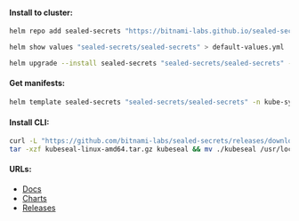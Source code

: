 #### Install to cluster:
```bash
helm repo add sealed-secrets "https://bitnami-labs.github.io/sealed-secrets" && helm repo update
```
```bash
helm show values "sealed-secrets/sealed-secrets" > default-values.yml
```
```bash
helm upgrade --install sealed-secrets "sealed-secrets/sealed-secrets" -n kube-system
```

#### Get manifests:
```bash
helm template sealed-secrets "sealed-secrets/sealed-secrets" -n kube-system > manifests.yml
```

#### Install CLI:
```bash
curl -L "https://github.com/bitnami-labs/sealed-secrets/releases/download/v0.24.1/kubeseal-0.24.1-linux-amd64.tar.gz" -o "kubeseal-linux-amd64.tar.gz" && \
tar -xzf kubeseal-linux-amd64.tar.gz kubeseal && mv ./kubeseal /usr/local/bin/ && rm -f kubeseal-linux-amd64.tar.gz
```

#### URLs:
- [Docs](https://github.com/bitnami-labs/sealed-secrets/blob/main/README.md)
- [Charts](https://github.com/bitnami-labs/sealed-secrets/tree/main/helm/sealed-secrets)
- [Releases](https://github.com/bitnami-labs/sealed-secrets/releases)
